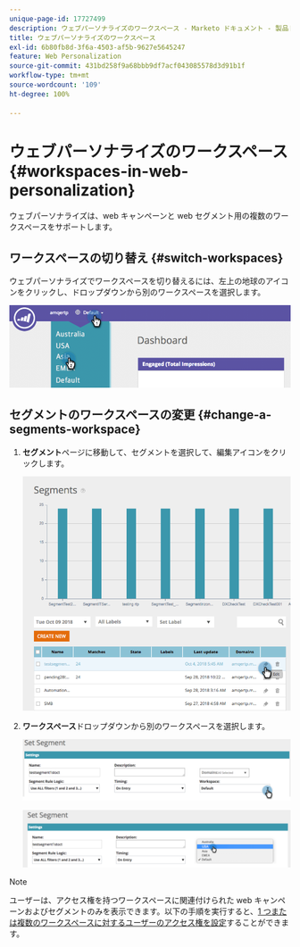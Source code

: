 ```yaml
---
unique-page-id: 17727499
description: ウェブパーソナライズのワークスペース - Marketo ドキュメント - 製品ドキュメント
title: ウェブパーソナライズのワークスペース
exl-id: 6b80fb8d-3f6a-4503-af5b-9627e5645247
feature: Web Personalization
source-git-commit: 431bd258f9a68bbb9df7acf043085578d3d91b1f
workflow-type: tm+mt
source-wordcount: '109'
ht-degree: 100%

---
```


# ウェブパーソナライズのワークスペース {#workspaces-in-web-personalization}

ウェブパーソナライズは、web キャンペーンと web セグメント用の複数のワークスペースをサポートします。

## ワークスペースの切り替え {#switch-workspaces}

ウェブパーソナライズでワークスペースを切り替えるには、左上の地球のアイコンをクリックし、ドロップダウンから別のワークスペースを選択します。

![](assets/ss7.png)

## セグメントのワークスペースの変更 {#change-a-segments-workspace}

1. **セグメント**&#x200B;ページに移動して、セグメントを選択して、編集アイコンをクリックします。

   ![](assets/ss4.png)

1. **ワークスペース**&#x200B;ドロップダウンから別のワークスペースを選択します。

   ![](assets/ss6.png)

   ![](assets/ss5.png)

>[!NOTE]
>
>ユーザーは、アクセス権を持つワークスペースに関連付けられた web キャンペーンおよびセグメントのみを表示できます。以下の手順を実行すると、[1 つまたは複数のワークスペースに対するユーザーのアクセス権を設定](/help/marketo/product-docs/administration/workspaces-and-person-partitions/allow-user-access-to-a-workspace.md)することができます。
